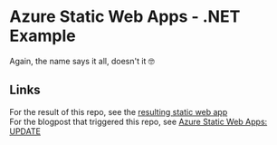 # Azure Static Web Apps - .NET Example

Again, the name says it all, doesn't it 🤓

## Links

For the result of this repo, see the [resulting static web app](https://black-meadow-073950a03.1.azurestaticapps.net/)  
For the blogpost that triggered this repo, see [Azure Static Web Apps: UPDATE](https://rickvandenbosch.net/blog/azure-static-web-apps-update/)
